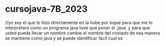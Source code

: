 # cursojava-7B_2023
//yo soy el que lo hizo directamente en la nube por loque para que me lo interpretara como un programa java tuve que poner el .java.
y para que usted pueda llevar un nombre cambie el nombre del costado de esa manera se mantiene como java y se puede identificar facil cual es
